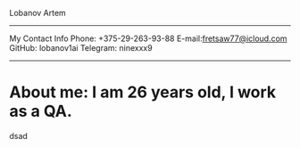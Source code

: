 Lobanov Artem


*************
My Contact Info
Phone: +375-29-263-93-88
E-mail:fretsaw77@icloud.com 
GitHub: lobanov1ai
Telegram: ninexxx9 
________
About me:
I am 26 years old, I work as a QA.
======
dsad
